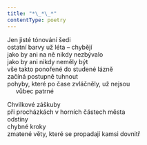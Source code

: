 ```yaml
---
title: "*\_*\_*"
contentType: poetry
---
```


<section>

Jen jisté tónování šedi  
ostatní barvy už léta – chybějí  
jako by ani na ně nikdy nezbývalo  
jako by ani nikdy neměly být  
vše takto ponořené do studené lázně  
začíná postupně tuhnout  
pohyby, které po čase zvláčněly, už nejsou  
     vůbec patrné

Chvilkové záškuby  
při procházkách v horních částech města  
odstíny  
chybné kroky  
zmatené věty, které se propadají kamsi dovnitř

</section>
